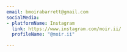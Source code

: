 ```yaml
---
email: bmoirabarrett@gmail.com
socialMedia:
- platformName: Instagram
  link: https://www.instagram.com/moir.ii/
  profileName: "@moir.ii"

---
```

